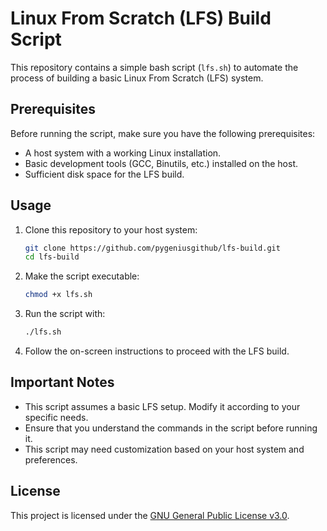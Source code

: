 # Linux From Scratch (LFS) Build Script

This repository contains a simple bash script (`lfs.sh`) to automate the process of building a basic Linux From Scratch (LFS) system.

## Prerequisites

Before running the script, make sure you have the following prerequisites:

- A host system with a working Linux installation.
- Basic development tools (GCC, Binutils, etc.) installed on the host.
- Sufficient disk space for the LFS build.

## Usage

1. Clone this repository to your host system:

    ```bash
    git clone https://github.com/pygeniusgithub/lfs-build.git
    cd lfs-build
    ```

2. Make the script executable:

    ```bash
    chmod +x lfs.sh
    ```

3. Run the script with:

    ```bash
    ./lfs.sh
    ```

4. Follow the on-screen instructions to proceed with the LFS build.

## Important Notes

- This script assumes a basic LFS setup. Modify it according to your specific needs.
- Ensure that you understand the commands in the script before running it.
- This script may need customization based on your host system and preferences.

## License

This project is licensed under the [GNU General Public License v3.0](LICENSE).
